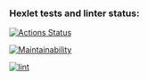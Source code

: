 ### Hexlet tests and linter status:
[![Actions Status](https://github.com/sen98ia/frontend-project-11/actions/workflows/hexlet-check.yml/badge.svg)](https://github.com/sen98ia/frontend-project-11/actions)

[![Maintainability](https://api.codeclimate.com/v1/badges/fb9edd174f516842e681/maintainability)](https://codeclimate.com/github/sen98ia/frontend-project-11/maintainability)

[![lint](https://github.com/sen98ia/frontend-project-11/actions/workflows/lint.yml/badge.svg)](https://github.com/sen98ia/frontend-project-11/actions/workflows/lint.yml)

